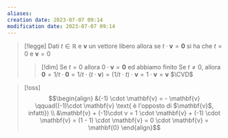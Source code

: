 ```yaml
---
aliases: 
creation date: 2023-07-07 09:14
modification date: 2023-07-07 09:14
---
```


>[!legge]
>Dati $t \in \mathbb{R}$ e $\mathbf{v}$ un vettore libero allora se $t \cdot \mathbf{v} = \mathbf{0}$ si ha che $t = 0$ e $\mathbf{v} = 0$
>>[!dim]
>>Se $t = 0$ allora $0 \cdot \mathbf{v} = \mathbf{0}$ ed abbiamo finito
>>Se $t \neq 0$, allora $\mathbf{0} = 1/t \cdot \mathbf{0} = 1 / t \cdot(t\cdot \mathbf{v}) = (1 / t \cdot t) \cdot \mathbf{v} = 1 \cdot \mathbf{v} = \mathbf{v}$
>>$\CVD$

>[!oss]
>$$\begin{align}
> &(-1) \cdot \mathbf{v} = - \mathbf{v} \qquad((-1)\cdot \mathbf{v} \text{ è l'opposto di $\mathbf{v}$, infatti}) \\ 
> &\mathbf{v} + (-1)\cdot v = 1 \cdot \mathbf{v} + (-1) \cdot \mathbf{v} = (1 - 1) \cdot \mathbf{v} = 0 \cdot \mathbf{v} = \mathbf{0}
>\end{align}$$

